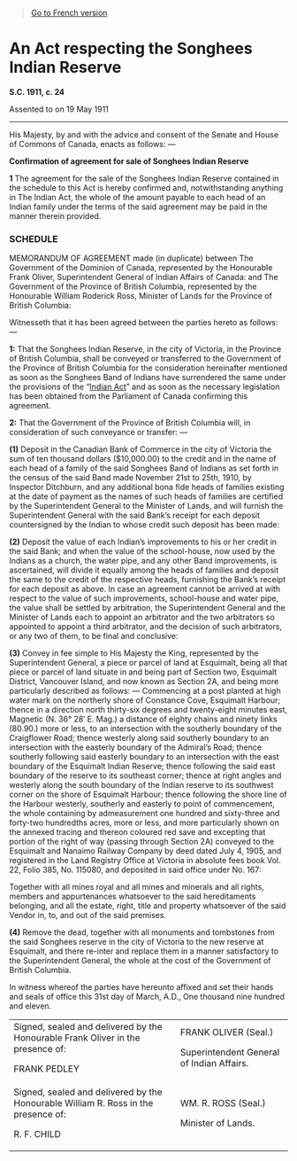 > [Go to French version](/fr/Lois/Lois%20du%20Canada/1911/ch.%2024.md)

# An Act respecting the Songhees Indian Reserve

**S.C. 1911, c. 24**


Assented to on 19 May 1911

----------



His Majesty, by and with the advice and consent of the Senate and House of Commons of Canada, enacts as follows: —






**Confirmation of agreement for sale of Songhees Indian Reserve**

**1** The agreement for the sale of the Songhees Indian Reserve contained in the schedule to this Act is hereby confirmed and, notwithstanding anything in The Indian Act, the whole of the amount payable to each head of an Indian family under the terms of the said agreement may be paid in the manner therein provided.




### **SCHEDULE** 
MEMORANDUM OF AGREEMENT made (in duplicate) between The Government of the Dominion of Canada, represented by the Honourable Frank Oliver, Superintendent General of Indian Affairs of Canada: and The Government of the Province of British Columbia, represented by the Honourable William Roderick Ross, Minister of Lands for the Province of British Columbia:

Witnesseth that it has been agreed between the parties hereto as follows: —

**1:** That the Songhees Indian Reserve, in the city of Victoria, in the Province of British Columbia, shall be conveyed or transferred to the Government of the Province of British Columbia for the consideration hereinafter mentioned as soon as the Songhees Band of Indians have surrendered the same under the provisions of the “[Indian Act](/en/Acts/Revised%20Statutes%20of%20Canada/I/I-5.md)” and as soon as the necessary legislation has been obtained from the Parliament of Canada confirming this agreement.



**2:** That the Government of the Province of British Columbia will, in consideration of such conveyance or transfer: —

**(1)** Deposit in the Canadian Bank of Commerce in the city of Victoria the sum of ten thousand dollars ($10,000.00) to the credit and in the name of each head of a family of the said Songhees Band of Indians as set forth in the census of the said Band made November 21st to 25th, 1910, by Inspector Ditchburn, and any additional bona fide heads of families existing at the date of payment as the names of such heads of families are certified by the Superintendent General to the Minister of Lands, and will furnish the Superintendent General with the said Bank’s receipt for each deposit countersigned by the Indian to whose credit such deposit has been made:



**(2)** Deposit the value of each Indian’s improvements to his or her credit in the said Bank; and when the value of the school-house, now used by the Indians as a church, the water pipe, and any other Band improvements, is ascertained, will divide it equally among the heads of families and deposit the same to the credit of the respective heads, furnishing the Bank’s receipt for each deposit as above. In case an agreement cannot be arrived at with respect to the value of such improvements, school-house and water pipe, the value shall be settled by arbitration, the Superintendent General and the Minister of Lands each to appoint an arbitrator and the two arbitrators so appointed to appoint a third arbitrator, and the decision of such arbitrators, or any two of them, to be final and conclusive:



**(3)** Convey in fee simple to His Majesty the King, represented by the Superintendent General, a piece or parcel of land at Esquimalt, being all that piece or parcel of land situate in and being part of Section two, Esquimalt District, Vancouver Island, and now known as Section 2A, and being more particularly described as follows: — Commencing at a post planted at high water mark on the northerly shore of Constance Cove, Esquimalt Harbour; thence in a direction north thirty-six degrees and twenty-eight minutes east, Magnetic (N. 36° 28′ E. Mag.) a distance of eighty chains and ninety links (80.90.) more or less, to an intersection with the southerly boundary of the Craigflower Road; thence westerly along said southerly boundary to an intersection with the easterly boundary of the Admiral’s Road; thence southerly following said easterly boundary to an intersection with the east boundary of the Esquimalt Indian Reserve; thence following the said east boundary of the reserve to its southeast corner; thence at right angles and westerly along the south boundary of the Indian reserve to its southwest corner on the shore of Esquimalt Harbour; thence following the shore line of the Harbour westerly, southerly and easterly to point of commencement, the whole containing by admeasurement one hundred and sixty-three and forty-two hundredths acres, more or less, and more particularly shown on the annexed tracing and thereon coloured red save and excepting that portion of the right of way (passing through Section 2A) conveyed to the Esquimalt and Nanaimo Railway Company by deed dated July 4, 1905, and registered in the Land Registry Office at Victoria in absolute fees book Vol. 22, Folio 385, No. 115080, and deposited in said office under No. 167:

Together with all mines royal and all mines and minerals and all rights, members and appurtenances whatsoever to the said hereditaments belonging, and all the estate, right, title and property whatsoever of the said Vendor in, to, and out of the said premises.





**(4)** Remove the dead, together with all monuments and tombstones from the said Songhees reserve in the city of Victoria to the new reserve at Esquimalt, and there re-inter and replace them in a manner satisfactory to the Superintendent General, the whole at the cost of the Government of British Columbia.







In witness whereof the parties have hereunto affixed and set their hands and seals of office this 31st day of March, A.D., One thousand nine hundred and eleven.
<table>
<tr>
<td>Signed, sealed and delivered by the Honourable Frank Oliver in the presence of:

FRANK PEDLEY



</td>
<td>FRANK OLIVER (Seal.)

Superintendent General of Indian Affairs.



</td>
</tr>
<tr>
<td>Signed, sealed and delivered by the Honourable William R. Ross in the presence of:

R. F. CHILD



</td>
<td>WM. R. ROSS (Seal.)

Minister of Lands.



</td>
</tr>
</table>






